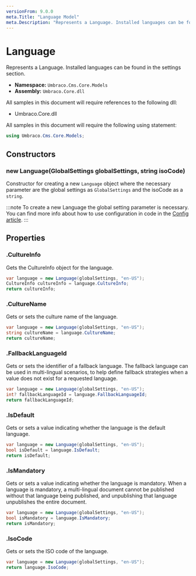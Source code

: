 ```yaml
---
versionFrom: 9.0.0
meta.Title: "Language Model"
meta.Description: "Represents a Language. Installed languages can be found in the settings section."
---
```


# Language

Represents a Language. Installed languages can be found in the settings section.

* **Namespace:** `Umbraco.Cms.Core.Models`
* **Assembly:** `Umbraco.Core.dll`

All samples in this document will require references to the following dll:

* Umbraco.Core.dll

All samples in this document will require the following using statement:

```csharp
using Umbraco.Cms.Core.Models;
```

## Constructors

### new Language(GlobalSettings globalSettings, string isoCode)

Constructor for creating a new `Language` object where the necessary parameter are the global settings as `GlobalSettings` and the isoCode as a `string`.

:::note
To create a new Language the global setting parameter is necessary. You can find more info about how to use configuration in code in the [Config article](../../V9-Config/#reading-configuration-in-code).
:::

## Properties

### .CultureInfo

Gets the CultureInfo object for the language.

```csharp
var language = new Language(globalSettings, "en-US");
CultureInfo cultureInfo = language.CultureInfo;
return cultureInfo;
```

### .CultureName

Gets or sets the culture name of the language.

```csharp
var language = new Language(globalSettings, "en-US");
string cultureName = language.CultureName;
return cultureName;
```

### .FallbackLanguageId

Gets or sets the identifier of a fallback language. The fallback language can be used in multi-lingual scenarios, to help define fallback strategies when a value does not exist for a requested language.

```csharp
var language = new Language(globalSettings, "en-US");
int? fallbackLanguageId = language.FallbackLanguageId;
return fallbackLanguageId;
```

### .IsDefault

Gets or sets a value indicating whether the language is the default language.

```csharp
var language = new Language(globalSettings, "en-US");
bool isDefault = language.IsDefault;
return isDefault;
```

### .IsMandatory

Gets or sets a value indicating whether the language is mandatory. When a language is mandatory, a multi-lingual document cannot be published without that language being published, and unpublishing that language unpublishes the entire document.

```csharp
var language = new Language(globalSettings, "en-US");
bool isMandatory = language.IsMandatory;
return isMandatory;
```

### .IsoCode

Gets or sets the ISO code of the language.

```csharp
var language = new Language(globalSettings, "en-US");
return language.IsoCode;
```
